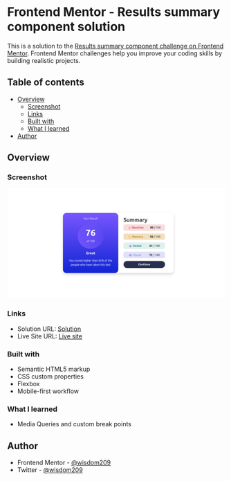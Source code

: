 # Frontend Mentor - Results summary component solution

This is a solution to the [Results summary component challenge on Frontend Mentor](https://www.frontendmentor.io/challenges/results-summary-component-CE_K6s0maV). Frontend Mentor challenges help you improve your coding skills by building realistic projects. 

## Table of contents

- [Overview](#overview)
  - [Screenshot](#screenshot)
  - [Links](#links)
  - [Built with](#built-with)
  - [What I learned](#what-i-learned)
- [Author](#author)

## Overview

### Screenshot

![](./screenshot.png)

### Links

- Solution URL: [Solution](https://github.com/wisdom209/FrontendMentor/tree/main/results_summary_component)
- Live Site URL: [Live site](https://frontend-mentor-1fdk.vercel.app/results_summary_component/index.html)

### Built with

- Semantic HTML5 markup
- CSS custom properties
- Flexbox
- Mobile-first workflow

### What I learned

- Media Queries and custom break points

## Author
- Frontend Mentor - [@wisdom209](https://www.frontendmentor.io/profile/wisdom209)
- Twitter - [@wisdom209](https://www.twitter.com/wisdom209)
